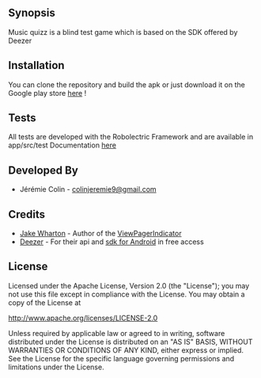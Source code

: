 ## Synopsis

Music quizz is a blind test game which is based on the SDK offered by Deezer

## Installation

You can clone the repository and build the apk or just download it on the Google play store [here][6] !

## Tests

All tests are developed with the Robolectric Framework and are available in app/src/test
Documentation [here][1]

## Developed By

* Jérémie Colin - <colinjeremie9@gmail.com>

## Credits
* [Jake Wharton][2] - Author of the [ViewPagerIndicator][3]
* [Deezer][4] - For their api and [sdk for Android][5] in free access

## License

Licensed under the Apache License, Version 2.0 (the "License");
you may not use this file except in compliance with the License.
You may obtain a copy of the License at

   http://www.apache.org/licenses/LICENSE-2.0

Unless required by applicable law or agreed to in writing, software
distributed under the License is distributed on an "AS IS" BASIS,
WITHOUT WARRANTIES OR CONDITIONS OF ANY KIND, either express or implied.
See the License for the specific language governing permissions and
limitations under the License.

[1]: https://github.com/robolectric/robolectric
[2]: https://github.com/JakeWharton
[3]: https://github.com/JakeWharton/ViewPagerIndicator
[4]: http://www.deezer.com/
[5]: http://developers.deezer.com/sdk/android
[6]: https://play.google.com/store/apps/details?id=com.github.colinjeremie.willyoufindit
